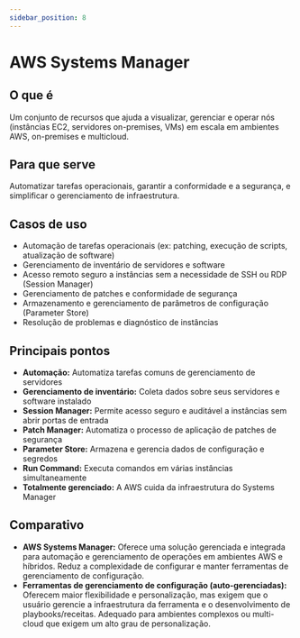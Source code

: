 ```yaml
---
sidebar_position: 8
---
```


# AWS Systems Manager

## O que é
Um conjunto de recursos que ajuda a visualizar, gerenciar e operar nós (instâncias EC2, servidores on-premises, VMs) em escala em ambientes AWS, on-premises e multicloud.

## Para que serve
Automatizar tarefas operacionais, garantir a conformidade e a segurança, e simplificar o gerenciamento de infraestrutura.

## Casos de uso
- Automação de tarefas operacionais (ex: patching, execução de scripts, atualização de software)
- Gerenciamento de inventário de servidores e software
- Acesso remoto seguro a instâncias sem a necessidade de SSH ou RDP (Session Manager)
- Gerenciamento de patches e conformidade de segurança
- Armazenamento e gerenciamento de parâmetros de configuração (Parameter Store)
- Resolução de problemas e diagnóstico de instâncias

## Principais pontos
- **Automação:** Automatiza tarefas comuns de gerenciamento de servidores
- **Gerenciamento de inventário:** Coleta dados sobre seus servidores e software instalado
- **Session Manager:** Permite acesso seguro e auditável a instâncias sem abrir portas de entrada
- **Patch Manager:** Automatiza o processo de aplicação de patches de segurança
- **Parameter Store:** Armazena e gerencia dados de configuração e segredos
- **Run Command:** Executa comandos em várias instâncias simultaneamente
- **Totalmente gerenciado:** A AWS cuida da infraestrutura do Systems Manager

## Comparativo
- **AWS Systems Manager:** Oferece uma solução gerenciada e integrada para automação e gerenciamento de operações em ambientes AWS e híbridos. Reduz a complexidade de configurar e manter ferramentas de gerenciamento de configuração.
- **Ferramentas de gerenciamento de configuração (auto-gerenciadas):** Oferecem maior flexibilidade e personalização, mas exigem que o usuário gerencie a infraestrutura da ferramenta e o desenvolvimento de playbooks/receitas. Adequado para ambientes complexos ou multi-cloud que exigem um alto grau de personalização. 